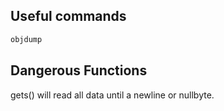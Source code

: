 ## Useful commands

```bash
objdump
```

## Dangerous Functions

gets() will read all data until a newline or nullbyte.
